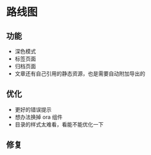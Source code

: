 # 路线图

## 功能

- 深色模式
- 标签页面
- 归档页面
- 文章还有自己引用的静态资源，也是需要自动附加导出的

## 优化

- 更好的错误提示
- 想办法换掉 ora 组件
- 目录的样式太难看，看能不能优化一下

## 修复
